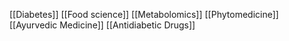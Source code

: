 [[Diabetes]]
[[Food science]]
[[Metabolomics]]
[[Phytomedicine]]
[[Ayurvedic Medicine]]
[[Antidiabetic Drugs]]
